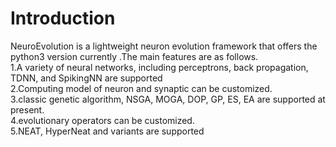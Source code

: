 # Introduction

   NeuroEvolution is a lightweight neuron evolution framework that offers the python3 version currently .The main features are as follows.<br/>
1.A variety of neural networks, including perceptrons, back propagation, TDNN, and SpikingNN are supported<br/>
2.Computing model of neuron and synaptic can be customized.<br/>
3.classic genetic algorithm, NSGA, MOGA, DOP, GP, ES, EA are supported at present.<br/>
4.evolutionary operators can be customized.<br/>
5.NEAT, HyperNeat and variants are supported<br/>
